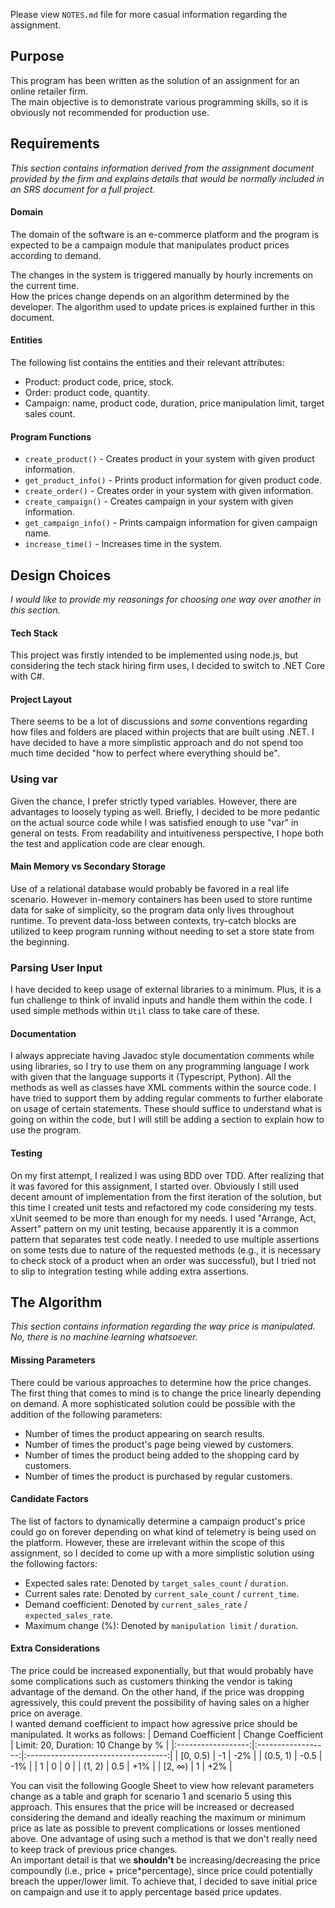 Please view `NOTES.md` file for more casual information regarding the assignment.
## Purpose ##
This program has been written as the solution of an assignment for an online retailer firm.  
The main objective is to demonstrate various programming skills, so it is obviously not recommended for production use.

## Requirements ##
*This section contains information derived from the assignment document provided by the firm and explains details that would be normally included in an SRS document for a full project.*
#### **Domain** ####
The domain of the software is an e-commerce platform and the program is expected to be a campaign module that manipulates product prices according to demand.

The changes in the system is triggered manually by hourly increments on the current time.  
How the prices change depends on an algorithm determined by the developer. The algorithm used to update prices is explained further in this document.
#### **Entities** ####
The following list contains the entities and their relevant attributes:
- Product: product code, price, stock.
- Order: product code, quantity.
- Campaign: name, product code, duration, price manipulation limit, target sales count.

#### **Program Functions** ####
- `create_product()` - Creates product in your system with given product information.
- `get_product_info()` - Prints product information for given product code.
- `create_order()` - Creates order in your system with given information.
- `create_campaign()` - Creates campaign in your system with given information.
- `get_campaign_info()` - Prints campaign information for given campaign name.
- `increase_time()` - Increases time in the system.
## Design Choices ##
*I would like to provide my reasonings for choosing one way over another in this section.*
#### **Tech Stack** ####
This project was firstly intended to be implemented using node.js, but considering the tech stack hiring firm uses, I decided to switch to .NET Core with C#.

#### **Project Layout** ####
There seems to be a lot of discussions and *some* conventions regarding how files and folders are placed within projects that are built using .NET. I have decided to have a more simplistic approach and do not spend too much time decided "how to perfect where everything should be".

### **Using var** ####
Given the chance, I prefer strictly typed variables. However, there are advantages to loosely typing as well. Briefly, I decided to be more pedantic on the actual source code while I was satisfied enough to use "var" in general on tests. From readability and intuitiveness perspective, I hope both the test and application code are clear enough.

#### **Main Memory vs Secondary Storage** ####
Use of a relational database would probably be favored in a real life scenario. However in-memory containers has been used to store runtime data for sake of simplicity, so the program data only lives throughout runtime. To prevent data-loss between contexts, try-catch blocks are utilized to keep program running without needing to set a store state from the beginning.

### **Parsing User Input** ###
I have decided to keep usage of external libraries to a minimum. Plus, it is a fun challenge to think of invalid inputs and handle them within the code. I used simple methods within `Util` class to take care of these.

#### **Documentation** ####
I always appreciate having Javadoc style documentation comments while using libraries, so I try to use them on any programming language I work with given that the language supports it (Typescript, Python). All the methods as well as classes have XML comments within the source code. I have tried to support them by adding regular comments to further elaborate on usage of certain statements. These should suffice to understand what is going on within the code, but I will still be adding a section to explain how to use the program.

#### **Testing** ####
On my first attempt, I realized I was using BDD over TDD. After realizing that it was favored for this assignment, I started over. Obviously I still used decent amount of implementation from the first iteration of the solution, but this time I created unit tests and refactored my code considering my tests. xUnit seemed to be more than enough for my needs. I used "Arrange, Act, Assert" pattern on my unit testing, because apparently it is a common pattern that separates test code neatly. I needed to use multiple assertions on some tests due to nature of the requested methods (e.g., it is necessary to check stock of a product when an order was successful), but I tried not to slip to integration testing while adding extra assertions.

## The Algorithm ##
*This section contains information regarding the way price is manipulated. No, there is no machine learning whatsoever.*
#### **Missing Parameters** ####
There could be various approaches to determine how the price changes. The first thing that comes to mind is to change the price linearly depending on demand. A more sophisticated solution could be possible with the addition of the following parameters:
- Number of times the product appearing on search results.
- Number of times the product's page being viewed by customers.
- Number of times the product being added to the shopping card by customers.
- Number of times the product is purchased by regular customers.  
#### **Candidate Factors** ####
The list of factors to dynamically determine a campaign product's price could go on forever depending on what kind of telemetry is being used on the platform. However, these are irrelevant within the scope of this assignment, so I decided to come up with a more simplistic solution using the following factors:
- Expected sales rate: Denoted by `target_sales_count` / `duration`.
- Current sales rate: Denoted by `current_sale_count` / `current_time`.
- Demand coefficient: Denoted by `current_sales_rate` / `expected_sales_rate`.
- Maximum change (%): Denoted by `manipulation limit` / `duration`.
#### **Extra Considerations** ####
The price could be increased exponentially, but that would probably have some complications such as customers thinking the vendor is taking advantage of the demand. On the other hand, if the price was dropping agressively, this could prevent the possibility of having sales on a higher price on average.  
I wanted demand coefficient to impact how agressive price should be manipulated. It works as follows:
| Demand Coefficient | Change Coefficient | Limit: 20, Duration: 10 Change by % |
|:------------------:|:------------------:|:-----------------------------------:|
|       [0, 0.5)     |         -1         |                 -2%                 |
|       (0.5, 1)     |        -0.5        |                 -1%                 |
|          1         |          0         |                  0                  |
|       (1, 2)       |         0.5        |                 +1%                 |
|       [2, ∞)       |          1         |                 +2%                 |

You can visit the following Google Sheet to view how relevant parameters change as a table and graph for scenario 1 and scenario 5 using this approach.
This ensures that the price will be increased or decreased considering the demand and ideally reaching the maximum or minimum price as late as possible to prevent complications or losses mentioned above. One advantage of using such a method is that we don't really need to keep track of previous price changes.  
An important detail is that we **shouldn't** be increasing/decreasing the price compoundly (i.e., price + price*percentage), since price could potentially breach the upper/lower limit. To achieve that, I decided to save initial price on campaign and use it to apply percentage based price updates.
